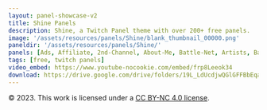 ```yaml
---
layout: panel-showcase-v2 
title: Shine Panels 
description: Shine, a Twitch Panel theme with over 200+ free panels. 
image: '/assets/resources/panels/Shine/blank_thumbnail_00000.png'
paneldir: '/assets/resources/panels/Shine/'
panels: [Ads, Affiliate, 2nd-Channel, About-Me, Battle-Net, Artists, Background, ArtStation, Birthday, BTTV, Calendar, Blog, Charity, Chat-Rules, Clips, Channel-Points, Emotes, Fanmail, Donate, Editor, Friends, Games, Gear, FAQ, Hardware, Hive, Hall-of-Fame, Hall-of-Shame, Ko-Fi, Languages, Leaderboard, Links, Music, Mastadon, Merch, Mods, New-Channel, P.O, Partners, My-Shop, Sponsorships, Subscribe, Support, TikTok, Perks, Playlist, Pronouns, Rules]
tags: [free, twitch panels]
video_embed: https://www.youtube-nocookie.com/embed/frp8Leeok34
download: https://drive.google.com/drive/folders/19L_LdUcdjwQGlGFFBbEqaWE3KSZF_U-b?usp=share_link
---
```


© 2023. This work is licensed under a [CC BY-NC 4.0 license](https://creativecommons.org/licenses/by-nc/4.0/).